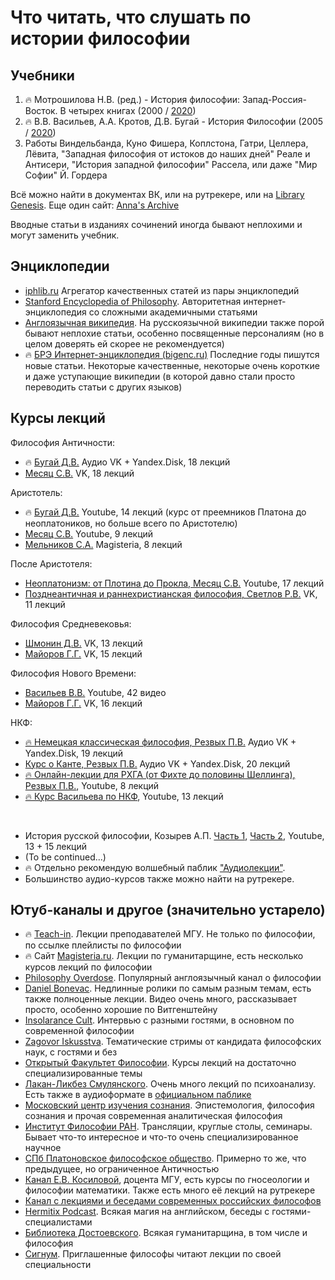 # Что читать, что слушать по истории философии
## Учебники

1.  🔥 Мотрошилова Н.В. (ред.) - История философии: Запад-Россия-Восток. В четырех книгах (2000 / [2020](https://rutracker.org/forum/viewtopic.php?t=6515922))
2.  🔥 В.В. Васильев, А.А. Кротов, Д.В. Бугай - История Философии (2005 / [2020](https://rutracker.org/forum/viewtopic.php?t=6516576))
3.  Работы Виндельбанда, Куно Фишера, Коплстона, Гатри, Целлера, Лёвита, "Западная философия от истоков до наших дней" Реале и Антисери, "История западной философии" Рассела, или даже "Мир Софии" Й. Гордера

Всё можно найти в документах ВК, или на рутрекере, или на [Library Genesis](https://libgen.gs/). Еще один сайт: [Anna's Archive](https://annas-archive.org/)

Вводные статьи в изданиях сочинений иногда бывают неплохими и могут заменить учебник.

## Энциклопедии

*   [iphlib.ru](https://iphlib.ru) Агрегатор качественных статей из пары энциклопедий
*   [Stanford Encyclopedia of Philosophy](https://plato.stanford.edu/). Авторитетная интернет-энциклопедия со сложными академичными статьями
*   [Англоязычная википедия](https://en.wikipedia.org/wiki/Western_philosophy). На русскоязычной википедии также порой бывают неплохие статьи, особенно посвященные персоналиям (но в целом доверять ей скорее не рекомендуется)
*   🔥 [БРЭ Интернет-энциклопедия (bigenc.ru)](https://bigenc.ru/) Последние годы пишутся новые статьи. Некоторые качественные, некоторые очень короткие и даже уступающие википедии (в которой давно стали просто переводить статьи с других языков)

## Курсы лекций

Философия Античности:

*   🔥 [Бугай Д.В.](https://vk.com/wall-201515597_379) Аудио VK + Yandex.Disk, 18 лекций
*   [Месяц С.В.](https://vk.com/music/playlist/-125773980_84882199) VK, 18 лекций

Аристотель:

*   🔥 [Бугай Д.В.](https://www.youtube.com/playlist?list=PLcsjsqLLSfNAGF8trDL5rg1plyoFEZHwY) Youtube, 14 лекций (курс от преемников Платона до неоплатоников, но больше всего по Аристотелю)
*   [Месяц С.В.](https://www.youtube.com/playlist?list=PLjRdPAc7-AcLBcU6DNtsd13Q3sbrQXtev) Youtube, 9 лекций
*   [Мельников С.А.](https://magisteria.ru/category/aristotle-intro) Magisteria, 8 лекций

После Аристотеля:

*   [Неоплатонизм: от Плотина до Прокла, Месяц С.В.](https://www.youtube.com/playlist?list=PLjRdPAc7-AcI92eQYjOcU_Lc1xQmoVmMI) Youtube, 17 лекций
*   [Позднеантичная и раннехристианская философия, Светлов Р.В.](https://vk.com/music/playlist/409027352_85034460_dc740346af5cc3308a) VK, 11 лекций

Философия Средневековья:

*   [Шмонин Д.В.](https://vk.com/music/playlist/409027352_85034655_b5e8c0a19588c7c500) VK, 13 лекций
*   [Майоров Г.Г.](https://vk.com/music/playlist/370414335_85060946_b6b00a99d731f0f987) VK, 15 лекций

Философия Нового Времени:

*   [Васильев В.В.](https://www.youtube.com/playlist?list=PLPXW9MnayVP4PulLi8YqJSq0eosdVgzva) Youtube, 42 видео
*   [Майоров Г.Г.](https://vk.com/music/playlist/370414335_85060943) VK, 16 лекций

НКФ:

*   [🔥 Немецкая классическая философия, Резвых П.В.](https://vk.com/wall-201515597_15) Аудио VK + Yandex.Disk, 19 лекций
*   [Курс о Канте, Резвых П.В.](https://vk.com/wall-201515597_84) Аудио VK + Yandex.Disk, 20 лекций
*   [🔥 Онлайн-лекции для РХГА (от Фихте до половины Шеллинга), Резвых П.В.](https://www.youtube.com/playlist?list=PLp8inyhIa81BnIh534jBdPD1_c_yl93Tv), Youtube, 8 лекций
*   [🔥 Курс Васильева по НКФ](https://www.youtube.com/playlist?list=PLcsjsqLLSfNAhxK1YOQThJTrhJtmZwKnM), Youtube, 13 лекций

 <br>

*   История русской философии, Козырев А.П. [Часть 1](https://www.youtube.com/playlist?list=PLcsjsqLLSfNBav1vdFJt0iGLw8_X8_bhY), [Часть 2](https://www.youtube.com/playlist?list=PLcsjsqLLSfNAinwsjaJvZXBKVFEWrpIoD), Youtube, 13 + 15 лекций
*   (To be continued...)
*  🔥 Отдельно рекомендую волшебный паблик ["Аудиолекции"](https://vk.com/cyberznaniya).
*  Большинство аудио-курсов также можно найти на рутрекере.

## Ютуб-каналы и другое (значительно устарело)
*   🔥 [Teach-in](https://www.youtube.com/c/NAUKA0/playlists?view=50&shelf_id=8). Лекции преподавателей МГУ. Не только по философии, по ссылке плейлисты по философии
*   🔥 Сайт [Magisteria.ru](https://magisteria.ru/). Лекции по гуманитарщине, есть несколько курсов лекций по философии
*   [Philosophy Overdose](https://www.youtube.com/channel/UC7q-GcHyjCHkTpXCUTLzy7Q/). Популярный англоязычный канал о философии
*   [Daniel Bonevac](https://www.youtube.com/user/PhiloofAlexandria/). Недлинные ролики по самым разным темам, есть также полноценные лекции. Видео очень много, рассказывает просто, особенно хорошие по Витгенштейну
*   [Insolarance Cult](https://www.youtube.com/c/InsolaranceCult). Интервью с разными гостями, в основном по современной философии
*   [Zagovor Iskusstva](https://www.youtube.com/c/ZagovorIskusstva). Тематические стримы от кандидата философских наук, с гостями и без
*   [Открытый Факультет Философии](https://www.youtube.com/channel/UCtxFIV0JLYxYm6tTKpJQlXQ). Курсы лекций на достаточно специализированные темы
*   [Лакан-Ликбез Смулянского](https://lacan-likbez.com). Очень много лекций по психоанализу. Есть также в аудиоформате в [официальном паблике](https://vk.com/alexsmul)
*   [Московский центр изучения сознания](https://www.youtube.com/channel/UCei3l9jF1JnpuGp9ok855pg). Эпистемология, философия сознания и прочая современная аналитическая философия
*   [Институт Философии РАН](https://www.youtube.com/channel/UCcUH7xQN2OTa4efXWtKkzVw). Трансляции, круглые столы, семинары. Бывает что-то интересное и что-то очень специализированное научное
*   [СПб Платоновское философское общество](https://www.youtube.com/channel/UC9vYYO41KVHA4sL7mrk8fJQ). Примерно то же, что предыдущее, но ограниченное Античностью
*   [Канал Е.В. Косиловой](https://www.youtube.com/channel/UCDRRm5ol-OwoUv6hnW7ghdw/), доцента МГУ, есть курсы по гносеологии и философии математики. Также есть много её лекций на рутрекере
*   [Канал с лекциями и беседами современных российских философов](https://www.youtube.com/channel/UC2UbJK23wPYafuFbm8hw6ug)
*   [Hermitix Podcast](https://www.youtube.com/channel/</li>UCIVH4QDljPUKZHqgER3GGgA). Всякая магия на английском, беседы с гостями-специалистами
*   [Библиотека Достоевского](https://www.youtube.com/channel/UCsWlatWZG_yGqghYYai2DEQ/videos). Всякая гуманитарщина, в том числе и философия
*   [Сигнум](https://www.youtube.com/c/сигнум). Приглашенные философы читают лекции по своей специальности
